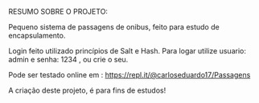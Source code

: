 RESUMO SOBRE O PROJETO:

Pequeno sistema de passagens de onibus, feito para estudo de encapsulamento.

Login feito utilizado princípios de Salt e Hash. Para logar utilize usuario: admin e senha: 1234 , ou crie o seu.

Pode ser testado online em : https://repl.it/@carloseduardo17/Passagens

A criação deste projeto, é para fins de estudos!
